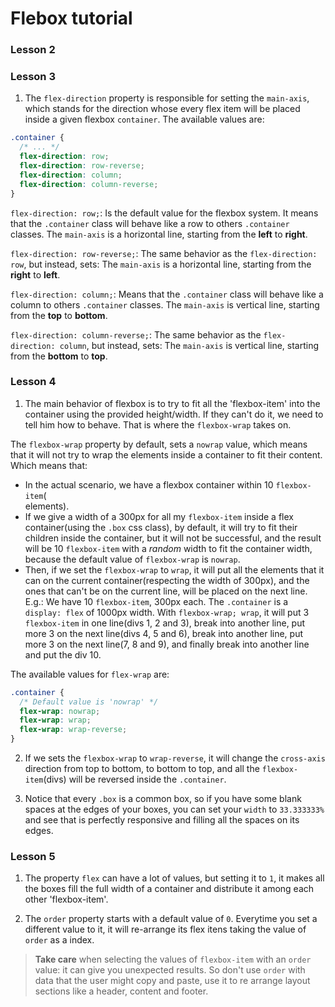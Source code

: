 # Flebox tutorial

### Lesson 2
<!-- 1. Todo `<div>` quando nasce, nasce com `display: block;`. -->
<!-- 2.   -->

### Lesson 3
1. The `flex-direction` property is responsible for setting the `main-axis`, which stands for the direction whose every flex item will be placed inside a given flexbox `container`.
The available values are:
```css
.container {
  /* ... */
  flex-direction: row;
  flex-direction: row-reverse;
  flex-direction: column;
  flex-direction: column-reverse;
}
```

`flex-direction: row;`: Is the default value for the flexbox system.
It means that the `.container` class will behave like a row to others `.container` classes.
The `main-axis` is a horizontal line, starting from the **left** to **right**.
<!-- The `cross axis` is a vertical line, starting from the top to bottom. -->

`flex-direction: row-reverse;`: The same behavior as the `flex-direction: row`, but instead, sets:
The `main-axis` is a horizontal line, starting from the **right** to **left**.
<!-- The `cross axis` remains the same, a vertical line starting from the top to bottom. -->

`flex-direction: column;`: Means that the `.container` class will behave like a column to others `.container` classes.
The `main-axis` is vertical line, starting from the **top** to **bottom**.
<!-- The `cross axis` is a horizontal line, starting from left to right. -->

`flex-direction: column-reverse;`: The same behavior as the `flex-direction: column`, but instead, sets:
The `main-axis` is vertical line, starting from the **bottom** to **top**.
<!-- The `cross axis` remains the same, a horizontal starting from the left to right. -->

### Lesson 4
1. The main behavior of flexbox is to try to fit all the 'flexbox-item' into the container using the provided height/width.
If they can't do it, we need to tell him how to behave.
That is where the `flexbox-wrap` takes on.

The `flexbox-wrap` property by default, sets a `nowrap` value, which means that it will not try to wrap the elements inside a container to fit their content.
Which means that:
- In the actual scenario, we have a flexbox container within 10 `flexbox-item`(<div> elements).
- If we give a width of a 300px for all my `flexbox-item` inside a flex container(using the `.box` css class), by default, it will try to fit their children inside the container, but it will not be successful, and the result will be 10 `flexbox-item` with a *random* width to fit the container width, because the default value of `flexbox-wrap` is `nowrap`.
- Then, if we set the `flexbox-wrap` to `wrap`, it will put all the elements that it can on the current container(respecting the width of 300px), and the ones that can't be on the current line, will be placed on the next line.
E.g.: We have 10 `flexbox-item`, 300px each.
The `.container` is a `display: flex` of 1000px width.
With `flexbox-wrap; wrap`, it will put 3 `flexbox-item` in one line(divs 1, 2 and 3), break into another line, put more 3 on the next line(divs 4, 5 and 6), break into another line, put more 3 on the next line(7, 8 and 9), and finally break into another line and put the div 10.

The available values for `flex-wrap` are:
```css
.container {
  /* Default value is 'nowrap' */
  flex-wrap: nowrap;
  flex-wrap: wrap;
  flex-wrap: wrap-reverse;
}
```

2. If we sets the `flexbox-wrap` to `wrap-reverse`, it will change the `cross-axis` direction from top to bottom, to bottom to top, and all the `flexbox-item`(divs) will be reversed inside the `.container`.

3. Notice that every `.box` is a common box, so if you have some blank spaces at the edges of your boxes, you can set your `width` to `33.333333%` and see that is perfectly responsive and filling all the spaces on its edges.

### Lesson 5
1. The property `flex` can have a lot of values, but setting it to `1`, it makes all the boxes fill the full width of a container and distribute it among each other 'flexbox-item'.

2. The `order` property starts with a default value of `0`.
Everytime you set a different value to it, it will re-arrange its flex itens taking the value of `order` as a index.
> **Take care** when selecting the values of `flexbox-item` with an `order` value: it can give you unexpected results.
So don't use `order` with data that the user might copy and paste, use it to re arrange layout sections like a header, content and footer.
